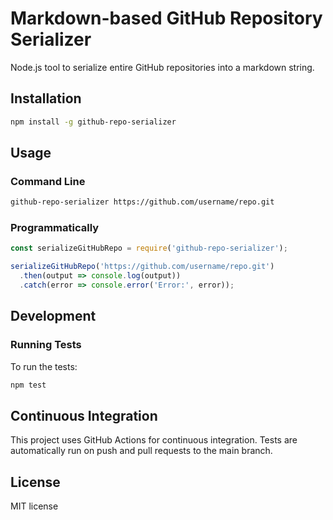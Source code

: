 # Markdown-based GitHub Repository Serializer

Node.js tool to serialize entire GitHub repositories into a markdown string.

## Installation

```bash
npm install -g github-repo-serializer
```

## Usage

### Command Line

```bash
github-repo-serializer https://github.com/username/repo.git
```

### Programmatically

```javascript
const serializeGitHubRepo = require('github-repo-serializer');

serializeGitHubRepo('https://github.com/username/repo.git')
  .then(output => console.log(output))
  .catch(error => console.error('Error:', error));
```

## Development

### Running Tests

To run the tests:

```bash
npm test
```

## Continuous Integration

This project uses GitHub Actions for continuous integration. Tests are automatically run on push and pull requests to the main branch.

## License
MIT license